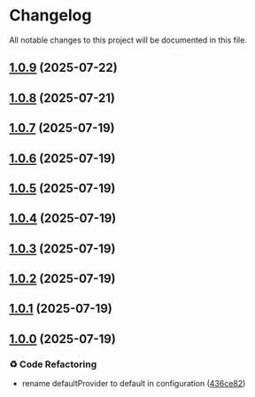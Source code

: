 # Changelog

All notable changes to this project will be documented in this file.



## [1.0.9](https://github.com/mixxtor/currencyx-js/compare/v1.0.8...v1.0.9) (2025-07-22)

## [1.0.8](https://github.com/mixxtor/currencyx-js/compare/v1.0.7...v1.0.8) (2025-07-21)

## [1.0.7](https://github.com/mixxtor/currencyx-js/compare/v1.0.6...v1.0.7) (2025-07-19)

## [1.0.6](https://github.com/mixxtor/currencyx-js/compare/v1.0.5...v1.0.6) (2025-07-19)

## [1.0.5](https://github.com/mixxtor/currencyx-js/compare/v1.0.4...v1.0.5) (2025-07-19)

## [1.0.4](https://github.com/mixxtor/currencyx-js/compare/v1.0.3...v1.0.4) (2025-07-19)

## [1.0.3](https://github.com/mixxtor/currencyx-js/compare/v1.0.1...v1.0.3) (2025-07-19)

## [1.0.2](https://github.com/mixxtor/currencyx-js/compare/v1.0.1...v1.0.2) (2025-07-19)

## [1.0.1](https://github.com/mixxtor/currencyx-js/compare/v1.0.0...v1.0.1) (2025-07-19)

## [1.0.0](https://github.com/mixxtor/currencyx-js/compare/v1.0.0-beta.2...v1.0.0) (2025-07-19)

### ♻️ Code Refactoring

- rename defaultProvider to default in configuration ([436ce82](https://github.com/mixxtor/currencyx-js/commit/436ce82a3c7db69f2a2ef2cc761468e69e519d8b))
